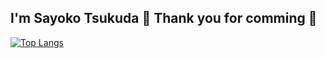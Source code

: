 ## I'm Sayoko Tsukuda 👋 Thank you for comming 🎉

[![Top Langs](https://github-readme-stats.vercel.app/api/top-langs/?username=se1987&layout=compact&theme=radical&langs_count=5)](https://github.com/anuraghazra/github-readme-stats)

